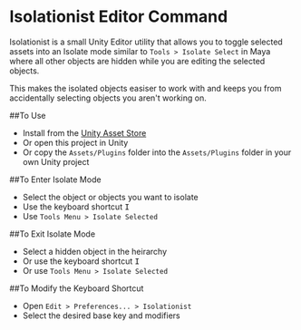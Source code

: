 # Isolationist Editor Command

Isolationist is a small Unity Editor utility that allows you to toggle selected assets into an Isolate mode similar to `Tools > Isolate Select` in Maya where all other objects are hidden while you are editing the selected objects.

This makes the isolated objects easiser to work with and keeps you from accidentally selecting objects you aren't working on.

##To Use
- Install from the [Unity Asset Store](https://www.assetstore.unity3d.com/#!/content/57758) 
- Or open this project in Unity
- Or copy the `Assets/Plugins` folder into the `Assets/Plugins` folder in your own Unity project

##To Enter Isolate Mode
- Select the object or objects you want to isolate
- Use the keyboard shortcut <kbd>I</kbd>
- Use `Tools Menu > Isolate Selected`

##To Exit Isolate Mode
- Select a hidden object in the heirarchy
- Or use the keyboard shortcut <kbd>I</kbd>
- Or use `Tools Menu > Isolate Selected`

##To Modify the Keyboard Shortcut
- Open `Edit > Preferences... > Isolationist` 
- Select the desired base key and modifiers

